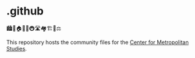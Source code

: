 # .github

🏙️🏢🏠🌆🌃🚇🛣️🏘️🏗️🚦⚖️

This repository hosts the community files for the [Center for Metropolitan Studies](https://centrodametropole.fflch.usp.br).
